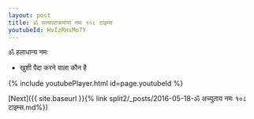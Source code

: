 ```yaml
---
layout: post
title: ॐ सत्यपराक्रमाया नमः १०८ टाइम्स
youtubeId: HvIzRHsMo7Y
---
```

 
 
 ॐ हलाधान्य नमः  
 
 -  खुशी पैदा करने वाला कौन है 
 
  
 
  
 
 
 
 
 
 


{% include youtubePlayer.html id=page.youtubeId %}
 
[Next]({{ site.baseurl }}{% link  split2/_posts/2016-05-18-ॐ अच्युताय नमः १०८ टाइम्स.md%})
 
